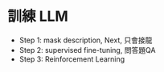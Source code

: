 # 訓練 LLM
- Step 1: mask description, Next, 只會接龍
- Step 2: supervised fine-tuning, 問答題QA
- Step 3: Reinforcement Learning